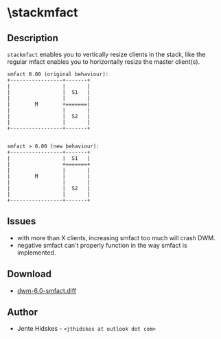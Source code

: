 \stackmfact
===========

Description
-----------
`stackmfact` enables you to vertically resize clients in the stack, like the regular mfact enables you to horizontally resize the master client(s).


	smfact 0.00 (original behaviour):
	+-----------------+-------+
	|                 |       |
	|                 |  S1   |
	|                 |       |
	|        M        +=======|
	|                 |       |
	|                 |  S2   |
	|                 |       |
	+-----------------+-------+


	smfact > 0.00 (new behaviour):
	+-----------------+-------+
	|                 |  S1   |
	|                 +=======+
	|                 |       |
	|        M        |       |
	|                 |       |
	|                 |  S2   |
	|                 |       |
	+-----------------+-------+

Issues
------
* with more than X clients, increasing smfact too much will crash DWM.
* negative smfact can't properly function in the way smfact is implemented.

Download
--------
* [dwm-6.0-smfact.diff](dwm-6.0-smfact.diff)

Author
------
* Jente Hidskes - `<jthidskes at outlook dot com>`
